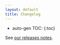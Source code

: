 ```yaml
---
layout: default
title: Changelog
---
```


* auto-gen TOC:
{:toc}


See [our releases notes](https://github.com/google/truth/releases).
